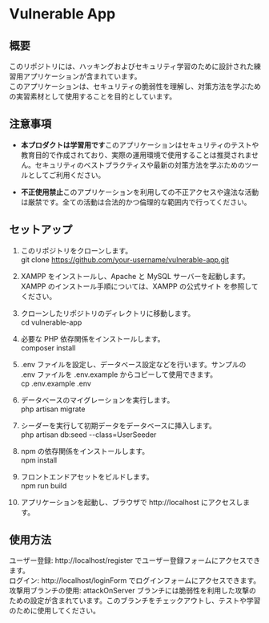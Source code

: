 # Vulnerable App

## 概要

このリポジトリには、ハッキングおよびセキュリティ学習のために設計された練習用アプリケーションが含まれています。  
このアプリケーションは、セキュリティの脆弱性を理解し、対策方法を学ぶための実習素材として使用することを目的としています。

## 注意事項

- **本プロダクトは学習用です**このアプリケーションはセキュリティのテストや教育目的で作成されており、実際の運用環境で使用することは推奨されません。セキュリティのベストプラクティスや最新の対策方法を学ぶためのツールとしてご利用ください。

- **不正使用禁止**このアプリケーションを利用しての不正アクセスや違法な活動は厳禁です。全ての活動は合法的かつ倫理的な範囲内で行ってください。

## セットアップ

1. このリポジトリをクローンします。  
   git clone https://github.com/your-username/vulnerable-app.git

2. XAMPP をインストールし、Apache と MySQL サーバーを起動します。XAMPP のインストール手順については、XAMPP の公式サイト を参照してください。

3. クローンしたリポジトリのディレクトリに移動します。  
   cd vulnerable-app

4. 必要な PHP 依存関係をインストールします。  
   composer install

5. .env ファイルを設定し、データベース設定などを行います。サンプルの .env ファイルを .env.example からコピーして使用できます。  
   cp .env.example .env

6. データベースのマイグレーションを実行します。  
   php artisan migrate

7. シーダーを実行して初期データをデータベースに挿入します。  
   php artisan db:seed --class=UserSeeder

8. npm の依存関係をインストールします。  
   npm install

9. フロントエンドアセットをビルドします。  
   npm run build

10. アプリケーションを起動し、ブラウザで http://localhost にアクセスします。

## 使用方法
ユーザー登録: http://localhost/register でユーザー登録フォームにアクセスできます。  
ログイン: http://localhost/loginForm でログインフォームにアクセスできます。  
攻撃用ブランチの使用: attackOnServer ブランチには脆弱性を利用した攻撃のための設定が含まれています。このブランチをチェックアウトし、テストや学習のために使用してください。  
